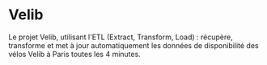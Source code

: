 # Velib
Le projet Velib, utilisant l'ETL (Extract, Transform, Load) :  récupère, transforme et met à jour automatiquement les données de disponibilité des vélos Velib à Paris toutes les 4 minutes.
